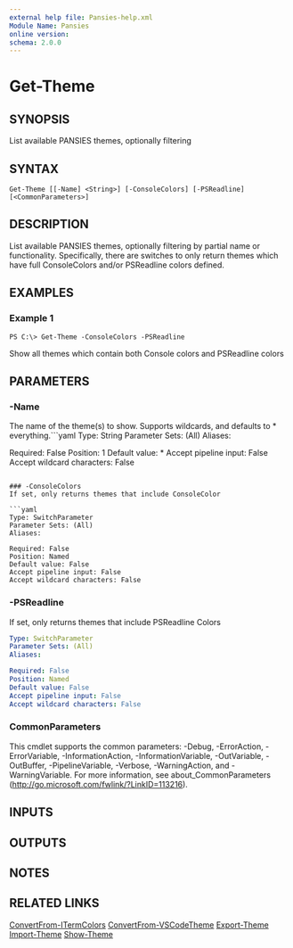 ```yaml
---
external help file: Pansies-help.xml
Module Name: Pansies
online version: 
schema: 2.0.0
---
```


# Get-Theme

## SYNOPSIS
List available PANSIES themes, optionally filtering

## SYNTAX

```
Get-Theme [[-Name] <String>] [-ConsoleColors] [-PSReadline] [<CommonParameters>]
```

## DESCRIPTION
List available PANSIES themes, optionally filtering by partial name or functionality. Specifically, there are switches to only return themes which have full ConsoleColors and/or PSReadline colors defined.

## EXAMPLES

### Example 1
```
PS C:\> Get-Theme -ConsoleColors -PSReadline
```

Show all themes which contain both Console colors and PSReadline colors

## PARAMETERS

### -Name
The name of the theme(s) to show. Supports wildcards, and defaults to * everything.```yaml
Type: String
Parameter Sets: (All)
Aliases: 

Required: False
Position: 1
Default value: *
Accept pipeline input: False
Accept wildcard characters: False
```

### -ConsoleColors
If set, only returns themes that include ConsoleColor

```yaml
Type: SwitchParameter
Parameter Sets: (All)
Aliases: 

Required: False
Position: Named
Default value: False
Accept pipeline input: False
Accept wildcard characters: False
```

### -PSReadline
If set, only returns themes that include PSReadline Colors

```yaml
Type: SwitchParameter
Parameter Sets: (All)
Aliases: 

Required: False
Position: Named
Default value: False
Accept pipeline input: False
Accept wildcard characters: False
```

### CommonParameters
This cmdlet supports the common parameters: -Debug, -ErrorAction, -ErrorVariable, -InformationAction, -InformationVariable, -OutVariable, -OutBuffer, -PipelineVariable, -Verbose, -WarningAction, and -WarningVariable. For more information, see about_CommonParameters (http://go.microsoft.com/fwlink/?LinkID=113216).

## INPUTS

## OUTPUTS

## NOTES

## RELATED LINKS

[ConvertFrom-ITermColors]()
[ConvertFrom-VSCodeTheme]()
[Export-Theme]()
[Import-Theme]()
[Show-Theme]()